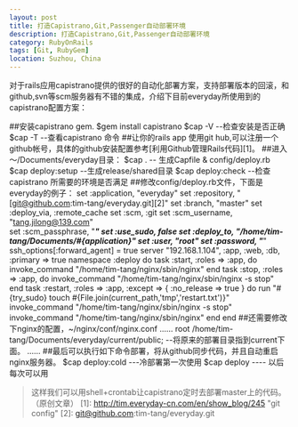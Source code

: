 ```yaml
---
layout: post
title: 打造Capistrano,Git,Passenger自动部署环境
description: 打造Capistrano,Git,Passenger自动部署环境
category: RubyOnRails
tags: [Git, RubyGem]
location: Suzhou, China
---
```

对于rails应用capistrano提供的很好的自动化部署方案，支持部署版本的回滚，和github,svn等scm服务器有不错的集成，介绍下目前everyday所使用到的capistrano配置方案：

##安装capistrano gem.
    $gem install capistrano
    $cap -V         --检查安装是否正确
    $cap -T         --查看capistrano 命令
##让你的rails app 使用git hub,可以注册一个github帐号，具体的github安装配置参考[利用Github管理Rails代码][1]。
##进入～/Documents/everyday目录：
    $cap .            -- 生成Capfile & config/deploy.rb
    $cap deploy:setup   --生成release/shared目录
    $cap deploy:check   --检查capistrano 所需要的环境是否满足
##修改config/deploy.rb文件，下面是everyday的例子：
    set :application, "everyday"
    set :repository,  "[git@github.com:tim-tang/everyday.git][2]"
    set :branch, "master"
    set :deploy_via, :remote_cache
    set :scm, :git
    set :scm_username, "tang.jilong@139.com"   
    set :scm_passphrase, "*****"
    set :use_sudo,   false 
    set :deploy_to,   "/home/tim-tang/Documents/#{application}"
    set :user, "root"
    set :password, "*****"
    ssh_options[:forward_agent] = true
    server "192.168.1.104", :app, :web, :db, :primary => true
    namespace :deploy do
      task :start, :roles => :app, do  
        invoke_command "/home/tim-tang/nginx/sbin/nginx"
      end
      task :stop, :roles => :app,  do 
        invoke_command "/home/tim-tang/nginx/sbin/nginx -s stop"
      end
      task :restart, :roles => :app, :except => { :no_release => true } do
        run "#{try_sudo} touch #{File.join(current_path,'tmp','restart.txt')}"
        invoke_command "/home/tim-tang/nginx/sbin/nginx -s stop"
        invoke_command "/home/tim-tang/nginx/sbin/nginx"
      end
    end
##还需要修改下nginx的配置，~/nginx/conf/nginx.conf
    ......
    root /home/tim-tang/Documents/everyday/current/public;  --将原来的部署目录指到current下面。
    ......
##最后可以执行如下命令部署，将从github同步代码，并且自动重启nginx服务器。
    $cap deploy:cold  ---冷部署第一次使用
    $cap deploy   ---- 以后每次可以用
> 这样我们可以用shell+crontab让capistrano定时去部署master上的代码。（原创文章）
  [1]: http://tim.everyday-cn.com/en/show_blog/245 "git config"
  [2]: git@github.com:tim-tang/everyday.git
